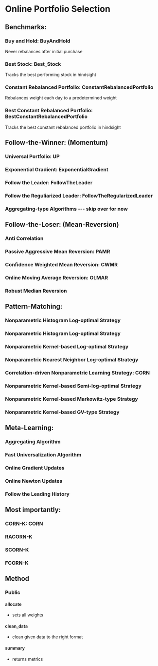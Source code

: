 # Online Portfolio Selection



## Benchmarks:
### Buy and Hold: BuyAndHold
Never rebalances after initial purchase
### Best Stock: Best_Stock
Tracks the best performing stock in hindsight
### Constant Rebalanced Portfolio: ConstantRebalancedPortfolio
Rebalances weight each day to a predetermined weight
### Best Constant Rebalanced Portfolio: BestConstantRebalancedPortfolio
Tracks the best constant rebalanced portfolio in hindsight
## Follow-the-Winner: (Momentum)
### Universal Portfolio: UP
### Exponential Gradient: ExponentialGradient
### Follow the Leader: FollowTheLeader
### Follow the Reguliarized Leader: FollowTheRegularizedLeader
### Aggregating-type Algorithms --- skip over for now

## Follow-the-Loser: (Mean-Reversion)
### Anti Correlation
### Passive Aggressive Mean Reversion: PAMR
### Confidence Weighted Mean Reversion: CWMR
### Online Moving Average Reversion: OLMAR
### Robust Median Reversion

## Pattern-Matching:
### Nonparametric Histogram Log-optimal Strategy
### Nonparametric Histogram Log-optimal Strategy
### Nonparametric Kernel-based Log-optimal Strategy
### Nonparametric Nearest Neighbor Log-optimal Strategy
### Correlation-driven Nonparametric Learning Strategy: CORN
### Nonparametric Kernel-based Semi-log-optimal Strategy
### Nonparametric Kernel-based Markowitz-type Strategy
### Nonparametric Kernel-based GV-type Strategy

## Meta-Learning:
### Aggregating Algorithm
### Fast Universalization Algorithm
### Online Gradient Updates
### Online Newton Updates
### Follow the Leading History

## Most importantly:
### CORN-K: CORN
### RACORN-K
### SCORN-K
### FCORN-K

## Method
### Public
#### allocate
- sets all weights
#### clean_data
- clean given data to the right format
#### summary
- returns metrics